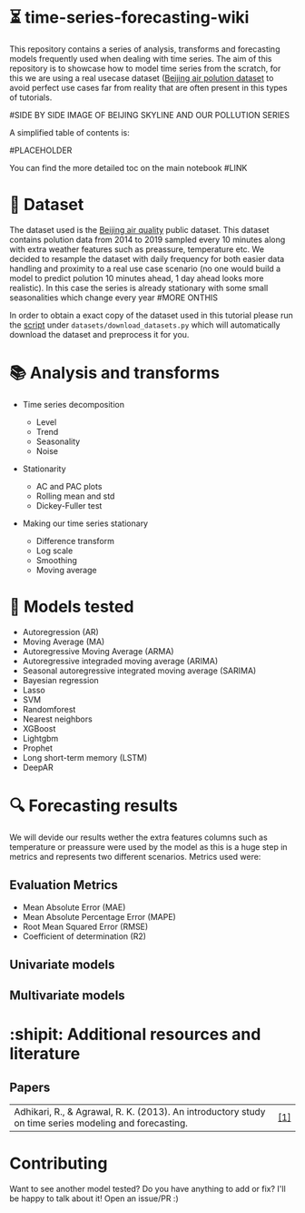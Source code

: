 # :hourglass_flowing_sand: time-series-forecasting-wiki
This repository contains a series of analysis, transforms and forecasting models frequently used when dealing with time series. The aim of this repository is to showcase how to model time series from the scratch, for this we are using a real usecase dataset ([Beijing air polution dataset](https://archive.ics.uci.edu/ml/datasets/Beijing+PM2.5+Data) to avoid perfect use cases far from reality that are often present in this types of tutorials.

#SIDE BY SIDE IMAGE OF BEIJING SKYLINE AND OUR POLLUTION SERIES

A simplified table of contents is:

#PLACEHOLDER

You can find the more detailed toc on the main notebook #LINK

# :open_file_folder: Dataset

The dataset used is the [Beijing air quality](https://archive.ics.uci.edu/ml/datasets/Beijing+PM2.5+Data) public dataset. This dataset contains polution data from 2014 to 2019 sampled every 10 minutes along with extra weather features such as preassure, temperature etc. We decided to resample the dataset with daily frequency for both easier data handling and proximity to a real use case scenario (no one would build a model to predict polution 10 minutes ahead, 1 day ahead looks more realistic). In this case the series is already stationary with some small seasonalities which change every year #MORE ONTHIS

In order to obtain a exact copy of the dataset used in this tutorial please run the [script](https://github.com/jiwidi/time-series-forecasting-wiki/blob/master/datasets/download_datasets.py) under `datasets/download_datasets.py` which will automatically download the dataset and preprocess it for you.

#  📚 Analysis and transforms

* Time series decomposition
  * Level
  * Trend
  * Seasonality 
  * Noise
  
* Stationarity
  * AC and PAC plots
  * Rolling mean and std
  * Dickey-Fuller test
  
* Making our time series stationary
  * Difference transform
  * Log scale
  * Smoothing
  * Moving average

# :triangular_ruler: Models tested

* Autoregression (AR)
* Moving Average (MA)
* Autoregressive Moving Average (ARMA)
* Autoregressive integraded moving average (ARIMA)
* Seasonal autoregressive integrated moving average (SARIMA)
* Bayesian regression
* Lasso
* SVM
* Randomforest
* Nearest neighbors
* XGBoost
* Lightgbm
* Prophet
* Long short-term memory (LSTM) 
* DeepAR


# :mag: Forecasting results
We will devide our results wether the extra features columns such as temperature or preassure were used by the model as this is a huge step in metrics and represents two different scenarios. Metrics used were:

## Evaluation Metrics
* Mean Absolute Error (MAE) 
* Mean Absolute Percentage Error (MAPE)
* Root Mean Squared Error (RMSE)
* Coefficient of determination (R2)

## Univariate models


## Multivariate models

# :shipit: Additional resources and literature
## Papers

|| |
| - | - |
| Adhikari, R., & Agrawal, R. K. (2013). An introductory study on time series modeling and forecasting.|[[1]](https://arxiv.org/ftp/arxiv/papers/1302/1302.6613.pdf)|

# Contributing
Want to see another model tested? Do you have anything to add or fix? I'll be happy to talk about it! Open an issue/PR :) 
